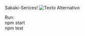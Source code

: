 Sakaki-Serices!
<img src="https://i.ibb.co/qs37qDm/undefined-image.png" alt="Texto Alternativo">

Run:<br>
npm start <br>
npm test
